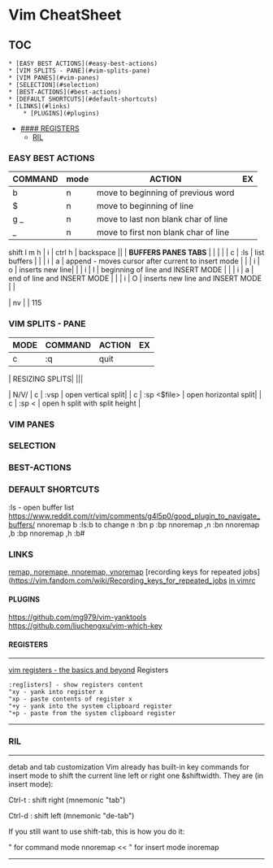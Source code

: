# Vim CheatSheet

## TOC

<!-- vim-markdown-toc GitLab -->

	* [EASY BEST ACTIONS](#easy-best-actions)
	* [VIM SPLITS - PANE](#vim-splits-pane)
	* [VIM PANES](#vim-panes)
	* [SELECTION](#selection)
	* [BEST-ACTIONS](#best-actions)
	* [DEFAULT SHORTCUTS](#default-shortcuts)
	* [LINKS](#links)
		* [PLUGINS](#plugins)
* [#### REGISTERS](#-registers)
	* [RIL](#ril)

<!-- vim-markdown-toc -->


### EASY BEST ACTIONS



|COMMAND|mode |ACTION | EX |
|----|---|---|---|
|  b  | n | move to beginning of previous word | | 
| $ | n | move to beginning of line | | 
| g  _ | n  | move to last non blank char of line | |  
| _ | n  |  move to first non blank char of line | | 

shift l m h 
| i	| ctrl h 	| backspace ||
| **BUFFERS PANES TABS** | | | |
| c | :ls | list buffers | | 
| i | a | append - moves cursor after current to insert mode | | 
| i | o | inserts new line|  | 
| i | I | beginning of line and INSERT MODE | |
| i | a | end of line and INSERT MODE | | 
| i | O | inserts new line and INSERT MODE | |


| nv |   | 
115



### VIM SPLITS - PANE


|MODE |COMMAND |ACTION | EX |
|----|---|---|---|
| c | :q| quit | | 

| RESIZING SPLITS| |||

| N/V/
| c | :vsp <file path>| open vertical split|
| c | :sp <$file> | open horizontal split|
| c | <num>:sp <<file> | open h split with split height | 




### VIM PANES



### SELECTION


### BEST-ACTIONS


### DEFAULT SHORTCUTS

:ls - open buffer list 
https://www.reddit.com/r/vim/comments/g4l5p0/good_plugin_to_navigate_buffers/
nnoremap <leader>b :ls<CR>:b to change
<leader>n :bn<CR> <leader>p :bp<CR>
nnoremap ,n :bn<CR> 
nnoremap ,b :bp<CR>
nnoremap ,h :b#<CR>

### LINKS

[remap, noremape, nnoremap, vnoremap](https://stackoverflow.com/questions/3776117/what-is-the-difference-between-the-remap-noremap-nnoremap-and-vnoremap-mapping)
[recording keys for repeated jobs](https://vim.fandom.com/wiki/Recording_keys_for_repeated_jobs
[<leader> in vimrc](https://stackoverflow.com/questions/1764263/what-is-the-leader-in-a-vimrc-file)


#### PLUGINS
https://github.com/mg979/vim-yanktools
https://github.com/liuchengxu/vim-which-key

#### REGISTERS
-------
[vim registers - the basics and beyond](https://www.brianstorti.com/vim-registers/)
Registers

    :reg[isters] - show registers content
    "xy - yank into register x
    "xp - paste contents of register x
    "+y - yank into the system clipboard register
    "+p - paste from the system clipboard register


------
### RIL

-----
detab and tab customization
Vim already has built-in key commands for insert mode to shift the current line left or right one &shiftwidth. They are (in insert mode):

Ctrl-t : shift right (mnemonic "tab")

Ctrl-d : shift left (mnemonic "de-tab")

If you still want to use shift-tab, this is how you do it:

" for command mode
nnoremap <S-Tab> <<
" for insert mode
inoremap <S-Tab> <C-d>



----
